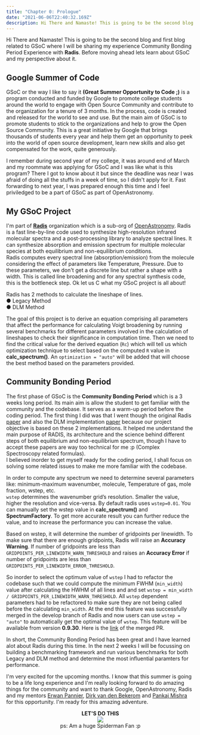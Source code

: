 ```yaml
---
title: "Chapter 0: Prologue"
date: "2021-06-06T22:40:32.169Z"
description: Hi There and Namaste! This is going to be the second blog and first blog related to GSoC where I will be sharing my Community Bonding Period Experience with Radis. 
---
```

Hi There and Namaste! This is going to be the second blog and first blog related to GSoC where I will be sharing my experience Community Bonding Period Experience with <b>Radis</b>. Before moving ahead lets learn about GSoC and my perspective about it.

## Google Summer of Code
GSoC or the way I like to say it **(Great Summer Opportunity to Code ;)** is a program conducted and funded by Google to promote college students around the world to engage with Open Source Community and contribute to the organization for a tenure of 3 months. In the process, code is created and released for the world to see and use. But the main aim of GSoC is to promote students to stick to the organizations and help to grow the Open Source Community. This is a great initiative by Google that brings thousands of students every year and help them get an opportunity to peek into the world of open source development, learn new skills and also get compensated for the work, quite generously.

I remember during second year of my college, it was around end of March and my roommate was applying for GSoC and I was like what is this program? There I got to know about it but since the deadline was near I was afraid of doing all the stuffs in a week of time, so I didn't apply for it. Fast forwarding to next year, I was prepared enough this time and I feel priviledged to be a part of GSoC as part of OpenAstronomy. 

## My GSoC Project 
I'm part of <b>[Radis](https://github.com/radis/radis)</b> organization which is a sub-org of [OpenAstronomy](https://github.com/OpenAstronomy). Radis is a fast line-by-line code used to synthesize high-resolution infrared molecular
spectra and a post-processing library to analyze spectral lines. It can synthesize absorption
and emission spectrum for multiple molecular species at both equilibrium and
non-equilibrium conditions.<br>
Radis computes every spectral line (absorption/emission) from the molecule considering
the effect of parameters like Temperature, Pressure. Due to these parameters, we don't get
a discrete line but rather a shape with a width. This is called line broadening and for any spectral synthesis code, this is the bottleneck step. Ok let us C what my GSoC project is all about! <br>

Radis has 2 methods to calculate the lineshape of lines.<br>
● Legacy Method<br>
● DLM Method<br>

The goal of this project is to derive an equation comprising all parameters that affect the
performance for calculating Voigt broadening by running several benchmarks for different
parameters involved in the calculation of lineshapes to check their significance in
computation time. Then we need to find the critical value for the derived equation (`Rc`)
which will tell us which optimization technique to select based on the computed `R` value in
<b>calc_spectrum()</b>. An `optimization = "auto"` will be added that will choose the best method based on the parameters provided.

## Community Bonding Period
The first phase of GSoC is the <b>Community Bonding Period</b> which is a 3 weeks long period. Its main aim is allow the student to get familiar with the community and the codebase. It serves as a warm-up period before the coding period. The first thing I did was that I went though the original Radis [paper](https://www.sciencedirect.com/science/article/abs/pii/S0022407318305867?via%3Dihub) and also the DLM implementation [paper](https://ui.adsabs.harvard.edu/abs/2021JQSRT.26107476V/abstract) because our project objective is based on these 2 implementations. It helped me understand the main purpose of RADIS, its architecture and the science behind different steps of both equilibrium and non-equilibrium spectrum, though I have to accept these papers are way too technical for me :p (Complex Spectroscopy related formulas).<br> I believed inorder to get myself ready for the coding period, I shall focus on solving some related issues to make me more familiar with the codebase.<br>

In order to compute any spectrum we need to determine several parameters like: minimum-maximum wavenumber, molecule, Temperature of gas, mole fraction, wstep, etc.<br>
`wstep` determines the wavenumber grid’s resolution. Smaller the value, higher the resolution and vice-versa. By default radis uses `wstep=0.01`. You can manually set the wstep value in <b>calc_spectrum()</b> and **SpectrumFactory**. To get more accurate result you can further reduce the value, and to increase the performance you can increase the value.

Based on wstep, it will determine the number of gridpoints per linewidth. To make sure that there are enough gridpoints, Radis will raise an **Accuracy Warning**. If number of gridpoints are less than `GRIDPOINTS_PER_LINEWIDTH_WARN_THRESHOLD` and raises an **Accuracy Error** if number of gridpoints are less than `GRIDPOINTS_PER_LINEWIDTH_ERROR_THRESHOLD`.

So inorder to select the optimum value of `wstep` I had to refactor the codebase such that we could compute the minimum FWHM (`min_width`) value after calculating the HWHM of all lines and and set `wstep = min_width / GRIDPOINTS_PER_LINEWIDTH_WARN_THRESHOLD`. All `wstep` dependent parameters had to be refactored to make sure they are not being called before the calculating `min_width`. At the end this feature was successfully merged in the develop branch of Radis and now users can use `wstep = "auto"` to automatically get the optimal value of `wstep`. This feature will be available from version <b>0.9.30</b>. Here is the [link](https://github.com/radis/radis/pull/271) of the merged PR.

In short, the Community Bonding Period has been great and I have learned alot about Radis during this time. In the next 2 weeks I will be focussing on building a benchmarking framework and run various benchmarks for both Legacy and DLM method and determine the most influential paramters for performance.

I'm very excited for the upcoming months. I know that this summer is going to be a life long experience and I'm really looking forward to do amazing things for the community and want to thank Google, OpenAstronomy, Radis and my mentors [Erwan Pannier](https://github.com/erwanp), [Dirk van den Bekerom](https://github.com/dcmvdbekerom) and [Pankaj Mishra](https://github.com/pkj-m) for this opportunity.
I'm ready for this amazing adventure.
<p align="center">
<b>LET'S DO THIS</b><br>
<img src="Start.gif"><br>
ps: Am a huge Spiderman Fan :p
</p>